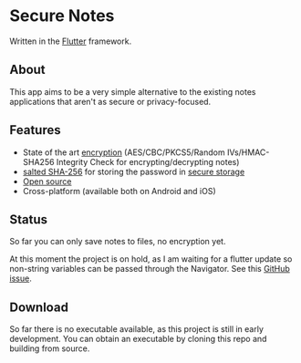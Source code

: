 # Secure Notes
Written in the [Flutter](https://flutter.io/) framework.

## About
This app aims to be a very simple alternative to the existing notes applications that aren't as secure or privacy-focused. 

## Features
* State of the art [encryption](https://pub.dartlang.org/packages/flutter_string_encryption) (AES/CBC/PKCS5/Random IVs/HMAC-SHA256 Integrity Check for encrypting/decrypting notes)
* [salted SHA-256](https://pub.dartlang.org/packages/crypt) for storing the password in [secure storage](https://pub.dartlang.org/packages/flutter_secure_storage)
* [Open source](https://github.com/robberth/secureNotesApp)
* Cross-platform (available both on Android and iOS)

## Status
So far you can only save notes to files, no encryption yet.

At this moment the project is on hold, as I am waiting for a flutter update so non-string variables can be passed through the Navigator. 
See this [GitHub issue](https://github.com/flutter/flutter/issues/6225).

## Download
So far there is no executable available, as this project is still in early development. You can obtain an executable by cloning this repo and building from source.
